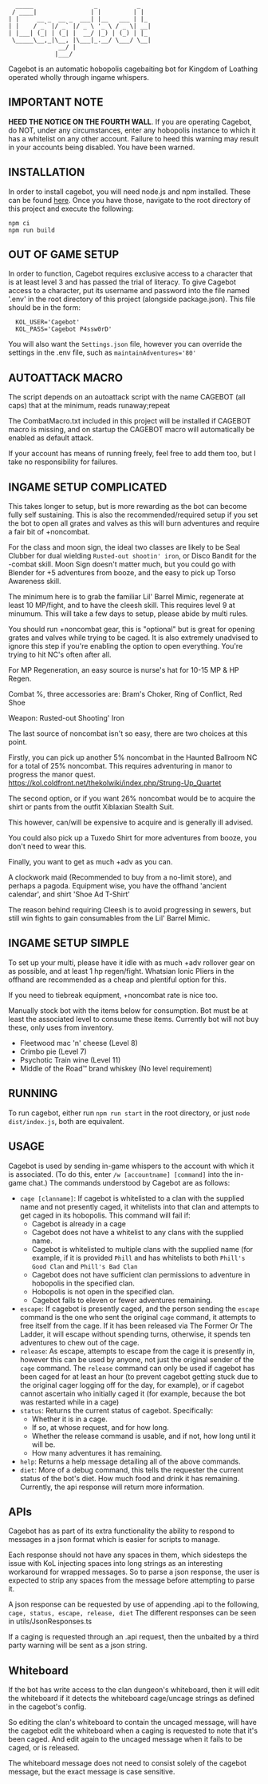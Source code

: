 ```
  _____                 _           _
 / ____|               | |         | |
| |     __ _  __ _  ___| |__   ___ | |_
| |    / _` |/ _` |/ _ \ '_ \ / _ \| __|
| |___| (_| | (_| |  __/ |_) | (_) | |_
 \_____\__,_|\__, |\___|_.__/ \___/ \__|
              __/ |
             |___/
```

Cagebot is an automatic hobopolis cagebaiting bot for Kingdom of Loathing
operated wholly through ingame whispers.

## IMPORTANT NOTE

**HEED THE NOTICE ON THE FOURTH WALL**. If you are operating Cagebot, do NOT, under any circumstances, enter any hobopolis instance to which it has a whitelist on any other account. Failure to heed this warning may result in your accounts being disabled. You have been warned.

## INSTALLATION

In order to install cagebot, you will need node.js and npm installed.
These can be found [here](https://docs.npmjs.com/downloading-and-installing-node-js-and-npm).
Once you have those, navigate to the root directory of this project and
execute the following:

```
npm ci
npm run build
```

## OUT OF GAME SETUP

In order to function, Cagebot requires exclusive access to a character
that is at least level 3 and has passed the trial of literacy. To give
Cagebot access to a character, put its username and password into the
file named '.env' in the root directory of this project (alongside
package.json). This file should be in the form:

```
  KOL_USER='Cagebot'
  KOL_PASS='Cagebot P4ssw0rD'
```

You will also want the `Settings.json` file, however you can override the settings in the .env file, such as `maintainAdventures='80'`

## AUTOATTACK MACRO

The script depends on an autoattack script with the name CAGEBOT (all caps) that at the minimum, reads runaway;repeat

The CombatMacro.txt included in this project will be installed if CAGEBOT macro is missing, and on startup the CAGEBOT macro will automatically be enabled as default attack.

If your account has means of running freely, feel free to add them too, but I take no responsibility for failures.

## INGAME SETUP COMPLICATED

This takes longer to setup, but is more rewarding as the bot can become fully self sustaining.
This is also the recommended/required setup if you set the bot to open all grates and valves as this will burn adventures and require a fair bit of +noncombat.

For the class and moon sign, the ideal two classes are likely to be Seal Clubber for dual wielding `Rusted-out shootin' iron`, or Disco Bandit for the -combat skill.
Moon Sign doesn't matter much, but you could go with Blender for +5 adventures from booze, and the easy to pick up Torso Awareness skill.

The minimum here is to grab the familiar Lil' Barrel Mimic, regenerate at least 10 MP/fight, and to have the cleesh skill.
This requires level 9 at minumum. This will take a few days to setup, please abide by multi rules.

You should run +noncombat gear, this is "optional" but is great for opening grates and valves while trying to be caged.
It is also extremely unadvised to ignore this step if you're enabling the option to open everything. You're trying to hit NC's often after all.

For MP Regeneration, an easy source is nurse's hat for 10-15 MP & HP Regen.

Combat %, three accessories are: Bram's Choker, Ring of Conflict, Red Shoe

Weapon: Rusted-out Shooting' Iron

The last source of noncombat isn't so easy, there are two choices at this point.

Firstly, you can pick up another 5% noncombat in the Haunted Ballroom NC for a total of 25% noncombat. This requires adventuring in manor to progress the manor quest.
https://kol.coldfront.net/thekolwiki/index.php/Strung-Up_Quartet

The second option, or if you want 26% noncombat would be to acquire the shirt or pants from the outfit Xiblaxian Stealth Suit.

This however, can/will be expensive to acquire and is generally ill advised.

You could also pick up a Tuxedo Shirt for more adventures from booze, you don't need to wear this.

Finally, you want to get as much +adv as you can.

A clockwork maid (Recommended to buy from a no-limit store), and perhaps a pagoda. Equipment wise, you have the offhand 'ancient calendar', and shirt 'Shoe Ad T-Shirt'

The reason behind requiring Cleesh is to avoid progressing in sewers, but still win fights to gain consumables from the Lil' Barrel Mimic.

## INGAME SETUP SIMPLE

To set up your multi, please have it idle with as much +adv rollover gear
on as possible, and at least 1 hp regen/fight. Whatsian Ionic Pliers in
the offhand are recommended as a cheap and plentiful option for this.

If you need to tiebreak equipment, +noncombat rate is nice too.

Manually stock bot with the items below for consumption.
Bot must be at least the associated level to consume these items.
Currently bot will not buy these, only uses from inventory.

- Fleetwood mac 'n' cheese (Level 8)
- Crimbo pie (Level 7)
- Psychotic Train wine (Level 11)
- Middle of the Road™ brand whiskey (No level requirement)

## RUNNING

To run cagebot, either run `npm run start` in the root directory, or just `node dist/index.js`, both are equivalent.

## USAGE

Cagebot is used by sending in-game whispers to the account with which it is associated. (To do this, enter `/w [accountname] [command]` into the in-game chat.) The commands understood by Cagebot are as follows:

- `cage [clanname]`: If cagebot is whitelisted to a clan with the supplied name and not presently caged, it whitelists into that clan and attempts to get caged in its hobopolis. This command will fail if:
  - Cagebot is already in a cage
  - Cagebot does not have a whitelist to any clans with the supplied name.
  - Cagebot is whitelisted to multiple clans with the supplied name (for example, if it is provided `Phill` and has whitelists to both `Phill's Good Clan` and `Phill's Bad Clan`
  - Cagebot does not have sufficient clan permissions to adventure in hobopolis in the specified clan.
  - Hobopolis is not open in the specified clan.
  - Cagebot falls to eleven or fewer adventures remaining.
- `escape`: If cagebot is presently caged, and the person sending the `escape` command is the one who sent the original `cage` command, it attempts to free itself from the cage. If it has been released via The Former Or The Ladder, it will escape without spending turns, otherwise, it spends ten adventures to chew out of the cage.
- `release`: As escape, attempts to escape from the cage it is presently in, however this can be used by anyone, not just the original sender of the `cage` command. The `release` command can only be used if cagebot has been caged for at least an hour (to prevent cagebot getting stuck due to the original cager logging off for the day, for example), or if cagebot cannot ascertain who initially caged it (for example, because the bot was restarted while in a cage)
- `status`: Returns the current status of cagebot. Specifically:
  - Whether it is in a cage.
  - If so, at whose request, and for how long.
  - Whether the release command is usable, and if not, how long until it will be.
  - How many adventures it has remaining.
- `help`: Returns a help message detailing all of the above commands.
- `diet`: More of a debug command, this tells the requester the current status of the bot's diet. How much food and drink it has remaining. Currently, the api response will return more information.

## APIs

Cagebot has as part of its extra functionality the ability to respond to messages in a json format which is easier for scripts to manage.

Each response should not have any spaces in them, which sidesteps the issue with KoL injecting spaces into long strings as an interesting workaround for wrapped messages.
So to parse a json response, the user is expected to strip any spaces from the message before attempting to parse it.

A json response can be requested by use of appending .api to the following, `cage, status, escape, release, diet`
The different responses can be seen in utils/JsonResponses.ts

If a caging is requested through an .api request, then the unbaited by a third party warning will be sent as a json string.

## Whiteboard

If the bot has write access to the clan dungeon's whiteboard, then it will edit the whiteboard if it detects the whiteboard cage/uncage strings as defined in the cagebot's config.

So editing the clan's whiteboard to contain the uncaged message, will have the cagebot edit the whiteboard when a caging is requested to note that it's been caged. And edit again to the uncaged message when it fails to be caged, or is released.

The whiteboard message does not need to consist solely of the cagebot message, but the exact message is case sensitive.
